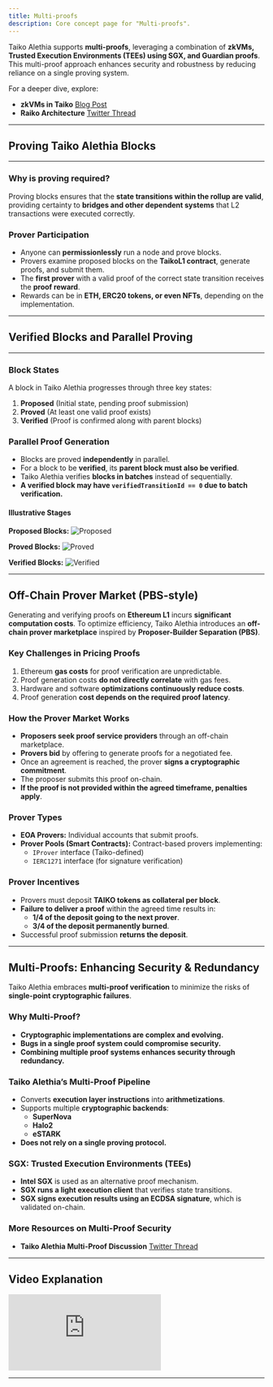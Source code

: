 ```yaml
---
title: Multi-proofs
description: Core concept page for "Multi-proofs".
---
```


Taiko Alethia supports **multi-proofs**, leveraging a combination of **zkVMs, Trusted Execution Environments (TEEs) using SGX, and Guardian proofs**. This multi-proof approach enhances security and robustness by reducing reliance on a single proving system.

For a deeper dive, explore:

- **zkVMs in Taiko** [Blog Post](https://taiko.mirror.xyz/e_5GeGGFJIrOxqvXOfzY6HmWcRjCjRyG0NQF1zbNpNQ)
- **Raiko Architecture** [Twitter Thread](https://x.com/taikoxyz/status/1791201812768600209)

---

## Proving Taiko Alethia Blocks

---

### **Why is proving required?**

Proving blocks ensures that the **state transitions within the rollup are valid**, providing certainty to **bridges and other dependent systems** that L2 transactions were executed correctly.

### **Prover Participation**

- Anyone can **permissionlessly** run a node and prove blocks.
- Provers examine proposed blocks on the **TaikoL1 contract**, generate proofs, and submit them.
- The **first prover** with a valid proof of the correct state transition receives the **proof reward**.
- Rewards can be in **ETH, ERC20 tokens, or even NFTs**, depending on the implementation.

---

## Verified Blocks and Parallel Proving

---

### **Block States**

A block in Taiko Alethia progresses through three key states:

1. **Proposed** (Initial state, pending proof submission)
2. **Proved** (At least one valid proof exists)
3. **Verified** (Proof is confirmed along with parent blocks)

### **Parallel Proof Generation**

- Blocks are proved **independently** in parallel.
- For a block to be **verified**, its **parent block must also be verified**.
- Taiko Alethia verifies **blocks in batches** instead of sequentially.
- **A verified block may have `verifiedTransitionId == 0` due to batch verification.**

#### **Illustrative Stages**

**Proposed Blocks:**
![Proposed](~/assets/content/docs/taiko-alethia-protocol/proposed.png)

**Proved Blocks:**
![Proved](~/assets/content/docs/taiko-alethia-protocol/proved.png)

**Verified Blocks:**
![Verified](~/assets/content/docs/taiko-alethia-protocol/verified.png)

---

## Off-Chain Prover Market (PBS-style)

Generating and verifying proofs on **Ethereum L1** incurs **significant computation costs**. To optimize efficiency, Taiko Alethia introduces an **off-chain prover marketplace** inspired by **Proposer-Builder Separation (PBS)**.

### **Key Challenges in Pricing Proofs**

1. Ethereum **gas costs** for proof verification are unpredictable.
2. Proof generation costs **do not directly correlate** with gas fees.
3. Hardware and software **optimizations continuously reduce costs**.
4. Proof generation **cost depends on the required proof latency**.

### **How the Prover Market Works**

- **Proposers seek proof service providers** through an off-chain marketplace.
- **Provers bid** by offering to generate proofs for a negotiated fee.
- Once an agreement is reached, the prover **signs a cryptographic commitment**.
- The proposer submits this proof on-chain.
- **If the proof is not provided within the agreed timeframe, penalties apply**.

### **Prover Types**

- **EOA Provers:** Individual accounts that submit proofs.
- **Prover Pools (Smart Contracts):** Contract-based provers implementing:
  - `IProver` interface (Taiko-defined)
  - `IERC1271` interface (for signature verification)

### **Prover Incentives**

- Provers must deposit **TAIKO tokens as collateral per block**.
- **Failure to deliver a proof** within the agreed time results in:
  - **1/4 of the deposit going to the next prover**.
  - **3/4 of the deposit permanently burned**.
- Successful proof submission **returns the deposit**.

---

## Multi-Proofs: Enhancing Security & Redundancy

Taiko Alethia embraces **multi-proof verification** to minimize the risks of **single-point cryptographic failures**.

### **Why Multi-Proof?**

- **Cryptographic implementations are complex and evolving.**
- **Bugs in a single proof system could compromise security.**
- **Combining multiple proof systems enhances security through redundancy.**

### **Taiko Alethia’s Multi-Proof Pipeline**

- Converts **execution layer instructions** into **arithmetizations**.
- Supports multiple **cryptographic backends**:
  - **SuperNova**
  - **Halo2**
  - **eSTARK**
- **Does not rely on a single proving protocol.**

### **SGX: Trusted Execution Environments (TEEs)**

- **Intel SGX** is used as an alternative proof mechanism.
- **SGX runs a light execution client** that verifies state transitions.
- **SGX signs execution results using an ECDSA signature**, which is validated on-chain.

### **More Resources on Multi-Proof Security**

- **Taiko Alethia Multi-Proof Discussion** [Twitter Thread](https://x.com/taikoxyz/status/1745546868028068273)

---

## Video Explanation

<iframe
src="https://www.youtube.com/embed/9LT6B1pgkI8?si=KFQxakvFTNdXwwvJ"
title="YouTube video player"
frameborder="0"
allow="accelerometer; autoplay; clipboard-write; encrypted-media; gyroscope; picture-in-picture; web-share"
allowFullScreen
></iframe>

---
